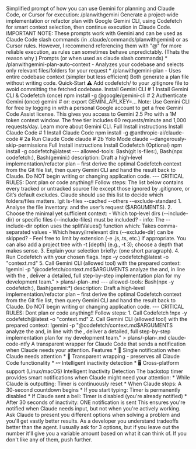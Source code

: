 Simplified prompt of how you can use Gemini for planning and Claude Code, or Cursor for execution:  /planwithgemini Generate a project‐wide implementation or refactor plan with Google Gemini CLI, using Codefetch for smart context selection, then continue execution in Claude Code. IMPORTANT NOTE: These prompts work with Gemini and can be used as Claude Code slash commands (in .claude/commands/planwithgemini) or as Cursor rules. However, I recommend referencing them with "@" for more reliable execution, as rules can sometimes behave unpredictably. (Thats the reason why ) Prompts (or when used as claude slash commands) * /planwithgemini-plan-auto-context - Analyzes your codebase and selects only relevant files/folders for your request * /planwithgemini-plan - Uses entire codebase context (simpler but less efficient) Both generate a plan file without writing code. Quick‐Start ⚠️ Add codefetch/ to your .gitignore file to avoid committing the fetched codebase. Install Gemini CLI   # 1 Install Gemini CLI & Codefetch (once) npm install -g @google/gemini-cli  # 2 Authenticate Gemini (once) gemini            # or: export GEMINI_API_KEY=...   Note: Use Gemini CLI for free by logging in with a personal Google account to get a free Gemini Code Assist license. This gives you access to Gemini 2.5 Pro with a 1M token context window. The free tier includes 60 requests/minute and 1,000 requests/day. Learn more about Gemini CLI. Full Install instructions Install Claude Code   # 1 Install Claude Code  npm install -g @anthropic-ai/claude-code  # 2a Run Claude Code claude  # 2b Yolo Mode claude --dangerously-skip-permissions   Full Install instructions Install Codefetch (Optional)   npm install -g codefetch@latest   --- allowed-tools: Bash(git ls-files:), Bash(npx codefetch:), Bash(gemini:) description: Draft a high‐level implementation/refactor plan – first derive the optimal Codefetch context from the Git file list, then query Gemini CLI and hand the result back to Claude. Do NOT begin writing or changing application code. --- CRITICAL RULES: Dont plan or code anything!! Follow steps: The list below contains every tracked or untracked source file except those ignored by .gitignore, or Git’s default excludes. Claude should use this list to decide which folders/files matters. !git ls-files --cached --others --exclude-standard 1. Analyse the file inventory: and the user’s request ($ARGUMENTS).   2. Choose the minimal yet sufficient context:    - Which top‐level dirs (--include-dir) or specific files (--include-files) must be included?      - info: The --include-dir option uses the splitValues() function which: Takes comma-separated values    - Which heavy/irrelevant dirs (--exclude-dir) can be skipped?      - Feel free to limit by extension (-e .js,.ts, etc.) if appropriate.    You can also add a project tree with -t [depth] (e.g., -t 3); choose a depth that makes sense.   3. Explain your selection briefly: (one short paragraph).   4. Run Codefetch with your chosen flags. !npx -y codefetch@latest  -o "context.md" 5. Call Gemini CLI (allowed tool) with the prepared context: !gemini -p "@codefetch/context.md$ARGUMENTS analyze the  and, in line with the , deliver a detailed, full step-by-step implementation plan for my development team." > plans/-plan-.md  --- allowed-tools: Bash(npx -y codefetch:), Bash(gemini:*) description: Draft a high‐level implementation/refactor plan – first derive the optimal Codefetch context from the Git file list, then query Gemini CLI and hand the result back to Claude. Do NOT begin writing or changing application code. --- CRITICAL RULES: Dont plan or code anything!! Follow steps: 1. Call Codefetch !npx -y codefetch@latest -o "context.md" 2. Call Gemini CLI (allowed tool) with the prepared context: !gemini -p "@codefetch/context.md$ARGUMENTS analyze the  and, in line with the , deliver a detailed, full step-by-step implementation plan for my development team." > plans/-plan-.md  claude-code-ntfy A transparent wrapper for Claude Code that sends a notification when Claude needs your attention. Features * 🔔 Single notification when Claude needs attention * 🔄 Transparent wrapping - preserves all Claude Code functionality * 💤 Intelligent inactivity detection * 🖥️ Cross-platform support (Linux/macOS) Intelligent Inactivity Detection The backstop timer provides smart notifications when Claude might need your attention: * While Claude is outputting: Timer is continuously reset * When Claude stops: A 30-second countdown begins * If you start typing: Timer is permanently disabled * If Claude sent a bell: Timer is disabled (you're already notified) * After 30 seconds of inactivity: ONE notification is sent This ensures you're notified when Claude needs input, but not when you're actively working.  Ask Claude to present you different options when solving a problem and you'll get vastly better results. As a developer you understand tradeoffs better than the agent. I usually ask for 3 options, but if you leave out the number it'll give you a variable amount based on what it can think of. If you don't like any of them, push further.